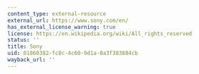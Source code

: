 ```yaml
---
content_type: external-resource
external_url: https://www.sony.com/en/
has_external_license_warning: true
license: https://en.wikipedia.org/wiki/All_rights_reserved
status: ''
title: Sony
uid: 01860382-fc8c-4c60-9d1a-8a3f383884cb
wayback_url: ''
---
```

